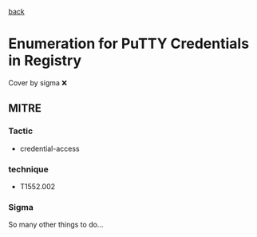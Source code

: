 [back](../index.md)
# Enumeration for PuTTY Credentials in Registry
Cover by sigma :x: 

## MITRE
### Tactic
  - credential-access

### technique
  - T1552.002

### Sigma

 So many other things to do...